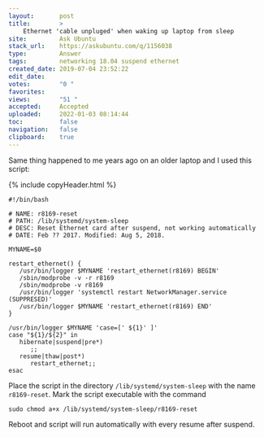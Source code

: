 ```yaml
---
layout:       post
title:        >
    Ethernet 'cable unpluged' when waking up laptop from sleep
site:         Ask Ubuntu
stack_url:    https://askubuntu.com/q/1156038
type:         Answer
tags:         networking 18.04 suspend ethernet
created_date: 2019-07-04 23:52:22
edit_date:    
votes:        "0 "
favorites:    
views:        "51 "
accepted:     Accepted
uploaded:     2022-01-03 08:14:44
toc:          false
navigation:   false
clipboard:    true
---
```


Same thing happened to me years ago on an older laptop and I used this script:

<!-- Language-all: lang-bash -->

{% include copyHeader.html %}
``` 
#!/bin/bash

# NAME: r8169-reset
# PATH: /lib/systemd/system-sleep
# DESC: Reset Ethernet card after suspend, not working automatically
# DATE: Feb ?? 2017. Modified: Aug 5, 2018.

MYNAME=$0

restart_ethernet() {
   /usr/bin/logger $MYNAME 'restart_ethernet(r8169) BEGIN'
   /sbin/modprobe -v -r r8169
   /sbin/modprobe -v r8169
   /usr/bin/logger 'systemctl restart NetworkManager.service (SUPPRESED)'
   /usr/bin/logger $MYNAME 'restart_ethernet(r8169) END'
}

/usr/bin/logger $MYNAME 'case=[' ${1}' ]'
case "${1}/${2}" in
   hibernate|suspend|pre*)
      ;;
   resume|thaw|post*)
      restart_ethernet;;
esac

```

Place the script in the directory `/lib/systemd/system-sleep` with the name `r8169-reset`. Mark the script executable with the command

``` 
sudo chmod a+x /lib/systemd/system-sleep/r8169-reset

```

Reboot and script will run automatically with every resume after suspend.
